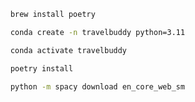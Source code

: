 ``` bash
    brew install poetry
```

``` bash
    conda create -n travelbuddy python=3.11
```

``` bash
    conda activate travelbuddy
```

``` bash
    poetry install
```

``` bash
    python -m spacy download en_core_web_sm
```